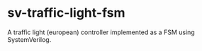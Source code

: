 # sv-traffic-light-fsm
A traffic light (european) controller implemented as a FSM using SystemVerilog.
